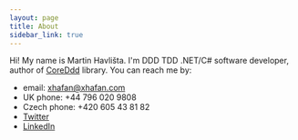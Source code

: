 ```yaml
---
layout: page
title: About
sidebar_link: true
---
```


Hi! My name is Martin Havlišta. I'm DDD TDD .NET/C# software developer, author of [CoreDdd](https://github.com/xhafan/coreddd/) library. You can reach me by:

* email: [xhafan@xhafan.com](mailto:xhafan@xhafan.com)
* UK phone: +44 796 020 9808
* Czech phone: +420 605 43 81 82
* [Twitter](https://twitter.com/xhafan)
* [LinkedIn](https://linkedin.com/in/havlista)
 